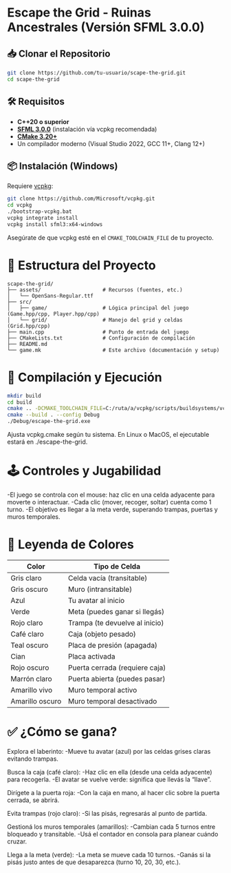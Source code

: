 # Escape the Grid - Ruinas Ancestrales (Versión SFML 3.0.0)

## 📥 Clonar el Repositorio

```bash
git clone https://github.com/tu-usuario/scape-the-grid.git
cd scape-the-grid
```

## 🛠️ Requisitos

- **C++20 o superior**
- **[SFML 3.0.0](https://github.com/SFML/SFML)** (instalación vía vcpkg recomendada)
- **[CMake 3.20+](https://cmake.org/download/)**
- Un compilador moderno (Visual Studio 2022, GCC 11+, Clang 12+)

## 📦 Instalación (Windows)

Requiere [vcpkg](https://github.com/microsoft/vcpkg):

```bash
git clone https://github.com/Microsoft/vcpkg.git
cd vcpkg
./bootstrap-vcpkg.bat
vcpkg integrate install
vcpkg install sfml3:x64-windows
```

Asegúrate de que vcpkg esté en el ```CMAKE_TOOLCHAIN_FILE``` de tu proyecto.

# 🧱 Estructura del Proyecto

```plaintext
scape-the-grid/
├── assets/                    # Recursos (fuentes, etc.)
│   └── OpenSans-Regular.ttf
├── src/
│   ├── game/                  # Lógica principal del juego (Game.hpp/cpp, Player.hpp/cpp)
│   └── grid/                  # Manejo del grid y celdas (Grid.hpp/cpp)
├── main.cpp                   # Punto de entrada del juego
├── CMakeLists.txt             # Configuración de compilación
├── README.md
└── game.mk                    # Este archivo (documentación y setup)
```

# 🧩 Compilación y Ejecución

```bash
mkdir build
cd build
cmake .. -DCMAKE_TOOLCHAIN_FILE=C:/ruta/a/vcpkg/scripts/buildsystems/vcpkg.cmake
cmake --build . --config Debug
./Debug/escape-the-grid.exe
```

Ajusta vcpkg.cmake según tu sistema. En Linux o MacOS, el ejecutable estará en ./escape-the-grid.

# 🕹️ Controles y Jugabilidad
-El juego se controla con el mouse: haz clic en una celda adyacente para moverte o interactuar.
-Cada clic (mover, recoger, soltar) cuenta como 1 turno.
-El objetivo es llegar a la meta verde, superando trampas, puertas y muros temporales.

# 🎨 Leyenda de Colores

| Color           | Tipo de Celda                        |
| --------------- | ------------------------------------ |
| Gris claro      | Celda vacía (transitable)            |
| Gris oscuro     | Muro (intransitable)                 |
| Azul            | Tu avatar al inicio                  |
| Verde           | Meta (puedes ganar si llegás)        |
| Rojo claro      | Trampa (te devuelve al inicio)       |
| Café claro      | Caja (objeto pesado)                 |
| Teal oscuro     | Placa de presión (apagada)           |
| Cian            | Placa activada                       |
| Rojo oscuro     | Puerta cerrada (requiere caja)       |
| Marrón claro    | Puerta abierta (puedes pasar)        |
| Amarillo vivo   | Muro temporal activo                 |
| Amarillo oscuro | Muro temporal desactivado            |

# ✅ ¿Cómo se gana?

Explora el laberinto:
    -Mueve tu avatar (azul) por las celdas grises claras evitando trampas.

Busca la caja (café claro):
    -Haz clic en ella (desde una celda adyacente) para recogerla.
    -El avatar se vuelve verde: significa que llevás la “llave”.

Dirígete a la puerta roja:
    -Con la caja en mano, al hacer clic sobre la puerta cerrada, se abrirá.

Evita trampas (rojo claro):
    -Si las pisás, regresarás al punto de partida.

Gestioná los muros temporales (amarillos):
    -Cambian cada 5 turnos entre bloqueado y transitable.
    -Usá el contador en consola para planear cuándo cruzar.

Llega a la meta (verde):
    -La meta se mueve cada 10 turnos.
    -Ganás si la pisás justo antes de que desaparezca (turno 10, 20, 30, etc.).
